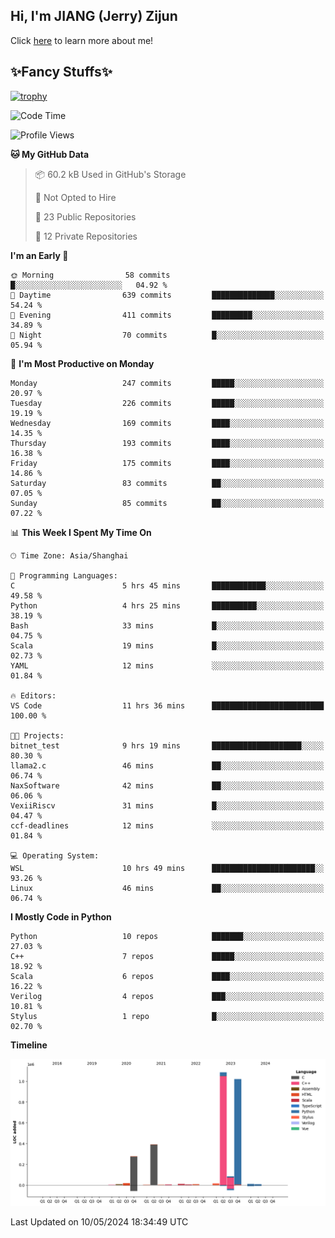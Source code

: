 ## Hi, I'm JIANG (Jerry) Zijun

Click [here](https://jzjerry.github.io/about/) to learn more about me!

## ✨Fancy Stuffs✨
[![trophy](https://github-profile-trophy.vercel.app/?username=jzjerry&theme=onedark)](https://github.com/ryo-ma/github-profile-trophy)
<!--START_SECTION:waka-->
![Code Time](http://img.shields.io/badge/Code%20Time-464%20hrs%2012%20mins-blue)

![Profile Views](http://img.shields.io/badge/Profile%20Views-0-blue)

**🐱 My GitHub Data** 

> 📦 60.2 kB Used in GitHub's Storage 
 > 
> 🚫 Not Opted to Hire
 > 
> 📜 23 Public Repositories 
 > 
> 🔑 12 Private Repositories 
 > 
**I'm an Early 🐤** 

```text
🌞 Morning                58 commits          █░░░░░░░░░░░░░░░░░░░░░░░░   04.92 % 
🌆 Daytime                639 commits         ██████████████░░░░░░░░░░░   54.24 % 
🌃 Evening                411 commits         █████████░░░░░░░░░░░░░░░░   34.89 % 
🌙 Night                  70 commits          █░░░░░░░░░░░░░░░░░░░░░░░░   05.94 % 
```
📅 **I'm Most Productive on Monday** 

```text
Monday                   247 commits         █████░░░░░░░░░░░░░░░░░░░░   20.97 % 
Tuesday                  226 commits         █████░░░░░░░░░░░░░░░░░░░░   19.19 % 
Wednesday                169 commits         ████░░░░░░░░░░░░░░░░░░░░░   14.35 % 
Thursday                 193 commits         ████░░░░░░░░░░░░░░░░░░░░░   16.38 % 
Friday                   175 commits         ████░░░░░░░░░░░░░░░░░░░░░   14.86 % 
Saturday                 83 commits          ██░░░░░░░░░░░░░░░░░░░░░░░   07.05 % 
Sunday                   85 commits          ██░░░░░░░░░░░░░░░░░░░░░░░   07.22 % 
```


📊 **This Week I Spent My Time On** 

```text
🕑︎ Time Zone: Asia/Shanghai

💬 Programming Languages: 
C                        5 hrs 45 mins       ████████████░░░░░░░░░░░░░   49.58 % 
Python                   4 hrs 25 mins       ██████████░░░░░░░░░░░░░░░   38.19 % 
Bash                     33 mins             █░░░░░░░░░░░░░░░░░░░░░░░░   04.75 % 
Scala                    19 mins             █░░░░░░░░░░░░░░░░░░░░░░░░   02.73 % 
YAML                     12 mins             ░░░░░░░░░░░░░░░░░░░░░░░░░   01.84 % 

🔥 Editors: 
VS Code                  11 hrs 36 mins      █████████████████████████   100.00 % 

🐱‍💻 Projects: 
bitnet_test              9 hrs 19 mins       ████████████████████░░░░░   80.30 % 
llama2.c                 46 mins             ██░░░░░░░░░░░░░░░░░░░░░░░   06.74 % 
NaxSoftware              42 mins             ██░░░░░░░░░░░░░░░░░░░░░░░   06.06 % 
VexiiRiscv               31 mins             █░░░░░░░░░░░░░░░░░░░░░░░░   04.47 % 
ccf-deadlines            12 mins             ░░░░░░░░░░░░░░░░░░░░░░░░░   01.84 % 

💻 Operating System: 
WSL                      10 hrs 49 mins      ███████████████████████░░   93.26 % 
Linux                    46 mins             ██░░░░░░░░░░░░░░░░░░░░░░░   06.74 % 
```

**I Mostly Code in Python** 

```text
Python                   10 repos            ███████░░░░░░░░░░░░░░░░░░   27.03 % 
C++                      7 repos             █████░░░░░░░░░░░░░░░░░░░░   18.92 % 
Scala                    6 repos             ████░░░░░░░░░░░░░░░░░░░░░   16.22 % 
Verilog                  4 repos             ███░░░░░░░░░░░░░░░░░░░░░░   10.81 % 
Stylus                   1 repo              █░░░░░░░░░░░░░░░░░░░░░░░░   02.70 % 
```



**Timeline**

![Lines of Code chart](https://raw.githubusercontent.com/Jzjerry/Jzjerry/main/assets/bar_graph.png)


 Last Updated on 10/05/2024 18:34:49 UTC
<!--END_SECTION:waka-->
